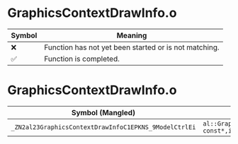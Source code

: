 # GraphicsContextDrawInfo.o
| Symbol | Meaning 
| ------------- | ------------- 
| :x: | Function has not yet been started or is not matching. 
| :white_check_mark: | Function is completed. 


# GraphicsContextDrawInfo.o
| Symbol (Mangled) | Symbol (Demangled) | Decompiled? |
| ------------- |  ------------- | ------------- |
| `_ZN2al23GraphicsContextDrawInfoC1EPKNS_9ModelCtrlEi` | `al::GraphicsContextDrawInfo::GraphicsContextDrawInfo(al::ModelCtrl const*,int)` | :x: |
